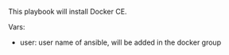 This playbook will install Docker CE.

Vars:
- user: user name of ansible, will be added in the docker group